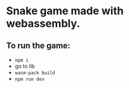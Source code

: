 # Snake game made with webassembly.

## To run the game:

- `npm i`
- go to lib
- `wasm-pack build`
- `npm run dev`
